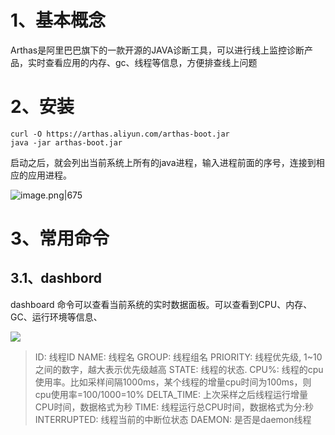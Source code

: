 # 1、基本概念
Arthas是阿里巴巴旗下的一款开源的JAVA诊断工具，可以进行线上监控诊断产品，实时查看应用的内存、gc、线程等信息，方便排查线上问题


# 2、安装

```shell
curl -O https://arthas.aliyun.com/arthas-boot.jar
java -jar arthas-boot.jar
```

启动之后，就会列出当前系统上所有的java进程，输入进程前面的序号，连接到相应的应用进程。

![image.png|675](https://yancey-note-img.oss-cn-beijing.aliyuncs.com/202403271031144.png)

# 3、常用命令

## 3.1、dashbord

dashboard 命令可以查看当前系统的实时数据面板。可以查看到CPU、内存、GC、运行环境等信息、

![](https://yancey-note-img.oss-cn-beijing.aliyuncs.com/202403271123268.png)

>ID: 线程ID 
>NAME: 线程名 
>GROUP: 线程组名 
>PRIORITY: 线程优先级, 1~10之间的数字，越大表示优先级越高 
>STATE: 线程的状态. 
>CPU%: 线程的cpu使用率。比如采样间隔1000ms，某个线程的增量cpu时间为100ms，则cpu使用率=100/1000=10% 
>DELTA_TIME: 上次采样之后线程运行增量CPU时间，数据格式为秒 
>TIME: 线程运行总CPU时间，数据格式为分:秒 INTERRUPTED: 线程当前的中断位状态 DAEMON: 是否是daemon线程